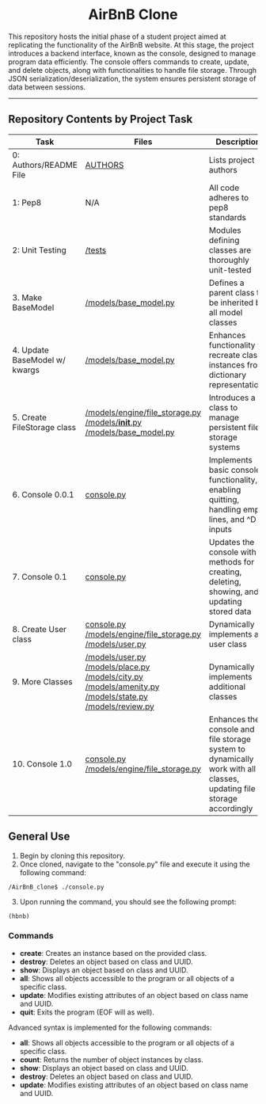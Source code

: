 # <center>AirBnB Clone</center>

This repository hosts the initial phase of a student project aimed at replicating the functionality of the AirBnB website. At this stage, the project introduces a backend interface, known as the console, designed to manage program data efficiently. The console offers commands to create, update, and delete objects, along with functionalities to handle file storage. Through JSON serialization/deserialization, the system ensures persistent storage of data between sessions.

---

## Repository Contents by Project Task

| Task | Files | Description |
| ---- | ----- | ----------- |
| 0: Authors/README File | [AUTHORS](https://github.com/justinmajetich/AirBnB_clone/blob/dev/AUTHORS) | Lists project authors |
| 1: Pep8 | N/A | All code adheres to pep8 standards |
| 2: Unit Testing | [/tests](https://github.com/justinmajetich/AirBnB_clone/tree/dev/tests) | Modules defining classes are thoroughly unit-tested |
| 3. Make BaseModel | [/models/base_model.py](https://github.com/justinmajetich/AirBnB_clone/blob/dev/models/base_model.py) | Defines a parent class to be inherited by all model classes |
| 4. Update BaseModel w/ kwargs | [/models/base_model.py](https://github.com/justinmajetich/AirBnB_clone/blob/dev/models/base_model.py) | Enhances functionality to recreate class instances from dictionary representations |
| 5. Create FileStorage class | [/models/engine/file_storage.py](https://github.com/justinmajetich/AirBnB_clone/blob/dev/models/engine/file_storage.py) [/models/__init__.py](https://github.com/justinmajetich/AirBnB_clone/blob/dev/models/__init__.py) [/models/base_model.py](https://github.com/justinmajetich/AirBnB_clone/blob/dev/models/base_model.py) | Introduces a class to manage persistent file storage systems |
| 6. Console 0.0.1 | [console.py](https://github.com/justinmajetich/AirBnB_clone/blob/dev/console.py) | Implements basic console functionality, enabling quitting, handling empty lines, and ^D inputs |
| 7. Console 0.1 | [console.py](https://github.com/justinmajetich/AirBnB_clone/blob/dev/console.py) | Updates the console with methods for creating, deleting, showing, and updating stored data |
| 8. Create User class | [console.py](https://github.com/justinmajetich/AirBnB_clone/blob/dev/console.py) [/models/engine/file_storage.py](https://github.com/justinmajetich/AirBnB_clone/blob/dev/models/engine/file_storage.py) [/models/user.py](https://github.com/justinmajetich/AirBnB_clone/blob/dev/models/user.py) | Dynamically implements a user class |
| 9. More Classes | [/models/user.py](https://github.com/justinmajetich/AirBnB_clone/blob/dev/models/user.py) [/models/place.py](https://github.com/justinmajetich/AirBnB_clone/blob/dev/models/place.py) [/models/city.py](https://github.com/justinmajetich/AirBnB_clone/blob/dev/models/city.py) [/models/amenity.py](https://github.com/justinmajetich/AirBnB_clone/blob/dev/models/amenity.py) [/models/state.py](https://github.com/justinmajetich/AirBnB_clone/blob/dev/models/state.py) [/models/review.py](https://github.com/justinmajetich/AirBnB_clone/blob/dev/models/review.py) | Dynamically implements additional classes |
| 10. Console 1.0 | [console.py](https://github.com/justinmajetich/AirBnB_clone/blob/dev/console.py) [/models/engine/file_storage.py](https://github.com/justinmajetich/AirBnB_clone/blob/dev/models/engine/file_storage.py) | Enhances the console and file storage system to dynamically work with all classes, updating file storage accordingly |

## General Use

1. Begin by cloning this repository.
2. Once cloned, navigate to the "console.py" file and execute it using the following command:
```
/AirBnB_clone$ ./console.py
```
3. Upon running the command, you should see the following prompt:
```
(hbnb)
```
### Commands
- **create**: Creates an instance based on the provided class.
- **destroy**: Deletes an object based on class and UUID.
- **show**: Displays an object based on class and UUID.
- **all**: Shows all objects accessible to the program or all objects of a specific class.
- **update**: Modifies existing attributes of an object based on class name and UUID.
- **quit**: Exits the program (EOF will as well).

Advanced syntax is implemented for the following commands:
- **all**: Shows all objects accessible to the program or all objects of a specific class.
- **count**: Returns the number of object instances by class.
- **show**: Displays an object based on class and UUID.
- **destroy**: Deletes an object based on class and UUID.
- **update**: Modifies existing attributes of an object based on class name and UUID.
